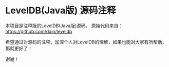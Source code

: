 # LevelDB(Java版) 源码注释

本项目是注释版的LevelDB(Java版)源码， 原始代码来自： https://github.com/dain/leveldb

希望通过对源码的注释，加深个人对LevelDB的理解，如果也能对大家有所帮助，那就更好了！

谢谢！